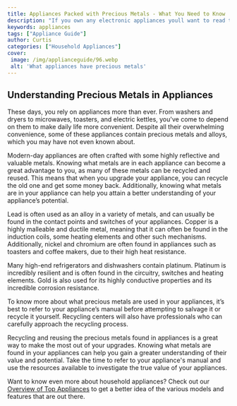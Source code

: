 ```yaml
---
title: Appliances Packed with Precious Metals - What You Need to Know
description: "If you own any electronic appliances youll want to read this blog post for all the fascinating facts about the hidden precious metals lurking within Learn what you need to know about these valuable components and the importance of responsible disposal"
keywords: appliances
tags: ["Appliance Guide"]
author: Curtis
categories: ["Household Appliances"]
cover: 
 image: /img/applianceguide/96.webp
 alt: 'What appliances have precious metals'
---
```

## Understanding Precious Metals in Appliances 

These days, you rely on appliances more than ever. From washers and dryers to microwaves, toasters, and electric kettles, you've come to depend on them to make daily life more convenient. Despite all their overwhelming convenience, some of these appliances contain precious metals and alloys, which you may have not even known about. 

Modern-day appliances are often crafted with some highly reflective and valuable metals. Knowing what metals are in each appliance can become a great advantage to you, as many of these metals can be recycled and reused. This means that when you upgrade your appliance, you can recycle the old one and get some money back. Additionally, knowing what metals are in your appliance can help you attain a better understanding of your appliance’s potential.

Lead is often used as an alloy in a variety of metals, and can usually be found in the contact points and switches of your appliances. Copper is a highly malleable and ductile metal, meaning that it can often be found in the induction coils, some heating elements and other such mechanisms. Additionally, nickel and chromium are often found in appliances such as toasters and coffee makers, due to their high heat resistance. 

Many high-end refrigerators and dishwashers contain platinum. Platinum is incredibly resilient and is often found in the circuitry, switches and heating elements. Gold is also used for its highly conductive properties and its incredible corrosion resistance.

 To know more about what precious metals are used in your appliances, it’s best to refer to your appliance’s manual before attempting to salvage it or recycle it yourself. Recycling centers will also have professionals who can carefully approach the recycling process.

Recycling and reusing the precious metals found in appliances is a great way to make the most out of your upgrades. Knowing what metals are found in your appliances can help you gain a greater understanding of their value and potential. Take the time to refer to your appliance's manual and use the resources available to investigate the true value of your appliances. 

Want to know even more about household appliances? Check out our [Overview of Top Appliances](./pages/appliance-overview) to get a better idea of the various models and features that are out there.
